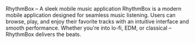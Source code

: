 RhythmBox – A sleek mobile music application RhythmBox is a modern mobile application designed for seamless music listening. Users can browse, play, and enjoy their favorite tracks with an intuitive interface and smooth performance. Whether you're into lo-fi, EDM, or classical – RhythmBox delivers the beats.
